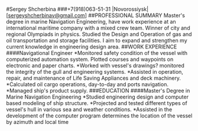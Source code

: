 #Sergey Shcherbina
###+7(918)063-51-31 |Novorossiysk| [sergeyshcherbinav@gmail.com]
##PROFESSIONAL SUMMARY
Master's degree in marine Navigation Engineering, have work experience at an international maritime company with a mixed crew team. Winner of city and regional Olympiads in physics. Studied the Design and Operation of gas and oil transportation and storage facilities. I aim to expand and strengthen my current knowledge in engineering design area.
##WORK EXPERIENCE
####Navigational Engineer
*Monitored safety condition of the vessel with computerized automation system. Plotted courses and waypoints on electronic and paper charts.
*Worked with vessel's drawings? monitored the integrity of the gull and engineering systems.
*Assisted in operation, repair, and maintenance of Life Saving Appliances and deck machinery.
*Calculated oil cargo operations, day-to-day and ports navigation.
*Managed ship's product supply.
###EDUCATION
####Master's Degree in Marine Navigation Engineering
*Studied engineering design and computer based modeling of ship structure.
*Projected and tested different types of vessel's hull in various sea and weather conditions.
*Assisted in the development of the computer program determines the location of the vessel by azimuth and local time
